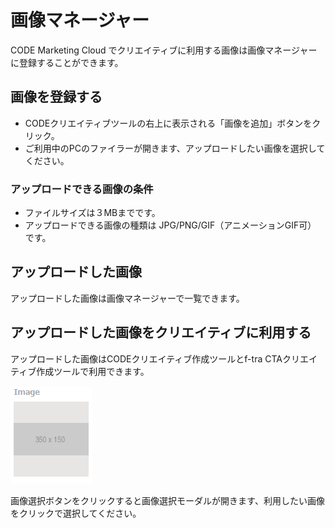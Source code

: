 # 画像マネージャー 

CODE Marketing Cloud でクリエイティブに利用する画像は画像マネージャーに登録することができます。

## 画像を登録する

* CODEクリエイティブツールの右上に表示される「画像を追加」ボタンをクリック。
* ご利用中のPCのファイラーが開きます、アップロードしたい画像を選択してください。

### アップロードできる画像の条件
* ファイルサイズは３MBまでです。
* アップロードできる画像の種類は JPG/PNG/GIF（アニメーションGIF可） です。

## アップロードした画像
アップロードした画像は画像マネージャーで一覧できます。

## アップロードした画像をクリエイティブに利用する
アップロードした画像はCODEクリエイティブ作成ツールとf-tra CTAクリエイティブ作成ツールで利用できます。

![画像](/ja/images/choose-image.PNG)

画像選択ボタンをクリックすると画像選択モーダルが開きます、利用したい画像をクリックで選択してください。

